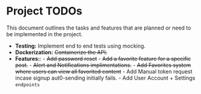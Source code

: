 # Project TODOs

This document outlines the tasks and features that are planned or need to be implemented in the project.

- **Testing:** Implement end to end tests using mocking.
- **Dockerization:** ~~Containerize the API.~~
- **Features:**: 
                - ~~Add password reset~~
                - ~~Add a favorite feature for a specific post.~~
                - ~~Alert and Notifications implimentations.~~
                - ~~Add Favorites system where users can view all favorited content~~
                - Add Manual token request incase signup aut0-sending initially fails.
                - Add User Account + Settings `endpoints`